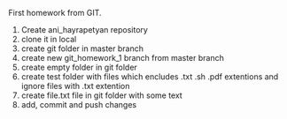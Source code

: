 First homework from GIT.
1. Create ani_hayrapetyan repository 
2. clone it in local 
3. create git folder in master branch
4. create new git_homework_1 branch from master branch
5. create empty folder in git folder
6. create test folder with files which encludes  .txt .sh .pdf extentions and ignore files with .txt extention
7. create file.txt file in git folder with some text
8. add, commit and push changes 
